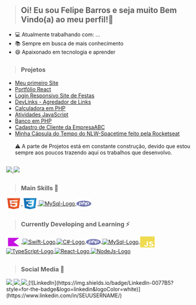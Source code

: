> ##  Oi! Eu sou Felipe Barros e seja muito Bem Vindo(a) ao meu perfil!👋

- 💻 Atualmente trabalhando com: ...
- 📚 Sempre em busca de mais conhecimento
- 😄 Apaixonado em tecnologia e aprender

##

> ### Projetos

- [Meu primeiro Site](https://github.com/nkdwon/Site-Valhalla)
- [Portfólio React](https://github.com/nkdwon/PortfolioReact)
- [Login Responsivo Site de Festas](https://github.com/nkdwon/LoginResponsivo)
- [DevLinks - Agredador de Links](https://github.com/nkdwon/DevLinks)
- [Calculadora em PHP](https://github.com/nkdwon/Calculadora-em-PHP)
- [Atividades JavaScript](https://github.com/nkdwon/Atividades-JavaScript)
- [Banco em PHP](https://github.com/nkdwon/BancoPinklin)
- [Cadastro de Cliente da EmpresaABC](https://github.com/nkdwon/EmpresaABC)
- [Minha Cápsula do Tempo do NLW-Spacetime feito pela Rocketseat](https://github.com/nkdwon/Capsula-Do-Tempo-NLW)
<br><br> ⚠️ A parte de Projetos está em constante construção, devido que estou sempre aos poucos trazendo aqui os trabalhos que desenvolvo.

##

<div style="display: inline_block">
    <a href="https://github.com/nkdwon">
      <img height="180em" src="https://github-readme-stats.vercel.app/api?username=nkdwon&show_icons=true&theme=dark"/>
      <img height="180em" src="https://github-readme-stats.vercel.app/api/top-langs/?username=nkdwon&layout=compact&theme=dark&langs_count=7"/>  
    </a>  
</div>

##

>  ### Main Skills  🚀
<div style="display: inline_block">
    
  <a href="https://github.com/nkdwon">
  <img align="center" alt="HTML-Logo" height="30" width="40" src="https://raw.githubusercontent.com/devicons/devicon/master/icons/html5/html5-original.svg">
  <img align="center" alt="CSS-Logo" height="30" width="40" src="https://raw.githubusercontent.com/devicons/devicon/master/icons/css3/css3-original.svg">
  <img  align="center" alt="MySql-Logo" height="30" width="40" src="https://cdn.jsdelivr.net/gh/devicons/devicon@latest/icons/mysql/mysql-original-wordmark.svg" />     
  <img align="center" alt="PHP-Logo" height="30" width="40" src="https://raw.githubusercontent.com/devicons/devicon/master/icons/php/php-plain.svg">
  </a>  
      
##
    
>  ### Currently Developing and Learning ⚡
    
<div style="display: inline_block">
  
  <a href="https://github.com/nkdwon">  
  <img align="center" alt="Kotlin-Logo" height="30" width="40" src="https://raw.githubusercontent.com/devicons/devicon/master/icons/kotlin/kotlin-plain.svg">
  <img align="center" alt="Swift-Logo" height="30" width="40" src="https://cdn.jsdelivr.net/gh/devicons/devicon/icons/swift/swift-original.svg">
  <img align="center" alt="C#-Logo" height="30" width="40" src="https://cdn.jsdelivr.net/gh/devicons/devicon/icons/csharp/csharp-original.svg">     
  <img align="center" alt="PHP-Logo" height="30" width="40" src="https://raw.githubusercontent.com/devicons/devicon/master/icons/php/php-plain.svg">
  <img  align="center" alt="MySql-Logo" height="30" width="40" src="https://cdn.jsdelivr.net/gh/devicons/devicon@latest/icons/mysql/mysql-original-wordmark.svg" >
  <img align="center" alt="JS-Logo" height="30" width="40" src="https://raw.githubusercontent.com/devicons/devicon/master/icons/javascript/javascript-plain.svg">
  <img align="center" alt="TypeScript-Logo" height="30" width="40" src="https://cdn.jsdelivr.net/gh/devicons/devicon/icons/typescript/typescript-original.svg">    
  <img align="center" alt="React-Logo" height="30" width="40" src="https://cdn.jsdelivr.net/gh/devicons/devicon/icons/react/react-original.svg">  
  <img align="center" alt="NodeJs-Logo" height="30" width="40" src="https://cdn.jsdelivr.net/gh/devicons/devicon/icons/nodejs/nodejs-original.svg">    
  </a>  
      
</div>
      
## 
    
<div style="text_decoration: none">
    
> ### Social Media 📱
    
   <a href = "https://www.instagram.com/felps_barros/"> 
       <img src="https://img.shields.io/badge/Instagram-E4405F?style=for-the-badge&logo=instagram&logoColor=white">
   </a>
   <a href = "https://www.linkedin.com/in/SEUUSERNAME/"> 
       <img src="https://img.shields.io/badge/LinkedIn-0077B5?style=for-the-badge&logo=linkedin&logoColor=white">
   </a>
   <a href = "https://mail.google.com/mail/u/0/?tab=rm&ogbl#inbox"> 
       <img src="https://img.shields.io/badge/Gmail-D14836?style=for-the-badge&logo=gmail&logoColor=white">
   </a>
    [![LinkedIn](https://img.shields.io/badge/LinkedIn-0077B5?style=for-the-badge&logo=linkedin&logoColor=white)](https://www.linkedin.com/in/SEUUSERNAME/)
</div>
